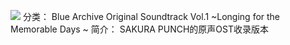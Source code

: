 ![](//static.kivo.wiki/images/music/cover/CTGwH6zcYRyQAbPUU8iBKUZx3LyCZyv3.png)
分类： Blue Archive Original Soundtrack Vol.1 ~Longing for the Memorable Days ~
简介：
SAKURA PUNCH的原声OST收录版本
